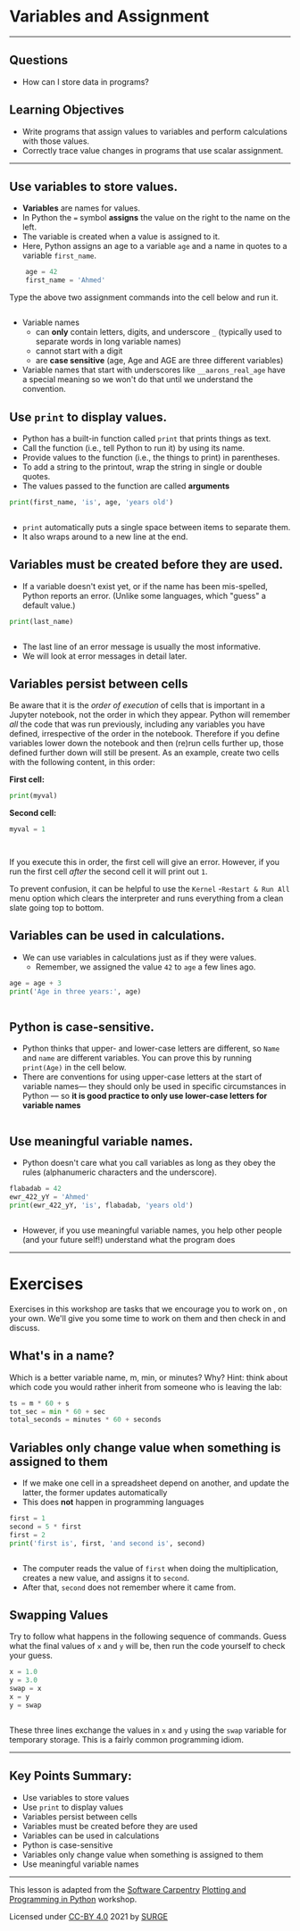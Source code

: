 # Variables and Assignment
---
## Questions
- How can I store data in programs?

## Learning Objectives
- Write programs that assign values to variables and perform calculations with those values.
- Correctly trace value changes in programs that use scalar assignment.

---

## Use variables to store values.

*   **Variables** are names for values.
*   In Python the `=` symbol **assigns** the value on the right to the name on the left.
*   The variable is created when a value is assigned to it.
*   Here, Python assigns an age to a variable `age`
    and a name in quotes to a variable `first_name`. 

```python
    age = 42
    first_name = 'Ahmed'
```

Type the above two assignment commands into the cell below and run it.


```python

```

*   Variable names
    * can **only** contain letters, digits, and underscore `_` (typically used to separate words in long variable names)
    * cannot start with a digit
    * are **case sensitive** (age, Age and AGE are three different variables)
*   Variable names that start with underscores like `__aarons_real_age` have a special meaning
    so we won't do that until we understand the convention.

## Use `print` to display values.

*   Python has a built-in function called `print` that prints things as text.
*   Call the function (i.e., tell Python to run it) by using its name.
*   Provide values to the function (i.e., the things to print) in parentheses.
*   To add a string to the printout, wrap the string in single or double quotes.
*   The values passed to the function are called **arguments**

```python
print(first_name, 'is', age, 'years old')
```


```python

```

*   `print` automatically puts a single space between items to separate them.
*   It also wraps around to a new line at the end.

## Variables must be created before they are used.

*   If a variable doesn't exist yet, or if the name has been mis-spelled,
    Python reports an error. (Unlike some languages, which "guess" a default value.)

```python
print(last_name)
```


```python

```

*   The last line of an error message is usually the most informative.
*   We will look at error messages in detail later.

## Variables persist between cells

Be aware that it is the *order of execution* of cells that is important in a Jupyter notebook, not the order in which they appear. Python will remember *all* the code that was run previously, including any variables you have defined, irrespective of the order in the notebook. Therefore if you define variables lower down the notebook and then (re)run cells further up, those defined further down will still be present. As an example, create two cells with the following content, in this order:

**First cell:**
```python
print(myval)
```

**Second cell:**
```python
myval = 1
```


```python

```


```python

```

If you execute this in order, the first cell will give an error. However, if you run the first cell *after* the second cell it will print out `1`. 

To prevent confusion, it can be helpful to use the `Kernel` -`Restart & Run All` menu option which clears the interpreter and runs everything from a clean slate going top to bottom.

## Variables can be used in calculations.

*   We can use variables in calculations just as if they were values.
    *   Remember, we assigned the value `42` to `age` a few lines ago.

```python
age = age + 3
print('Age in three years:', age)
```


```python

```

## Python is case-sensitive.

*   Python thinks that upper- and lower-case letters are different,
    so `Name` and `name` are different variables. You can prove this by running `print(Age)` in the cell below.
*   There are conventions for using upper-case letters at the start of variable names— they should only be used in specific circumstances in Python —  so **it is good practice to only use lower-case letters for variable names**



```python

```

## Use meaningful variable names.

*   Python doesn't care what you call variables as long as they obey the rules
    (alphanumeric characters and the underscore).

~~~python
flabadab = 42
ewr_422_yY = 'Ahmed'
print(ewr_422_yY, 'is', flabadab, 'years old')
~~~


```python

```

*   However, if you use meaningful variable names, you help other people (and your future self!) understand what the program does

---
# Exercises

Exercises in this workshop are tasks that we encourage you to work on , on your own. We'll give you some time to work on them and then check in and discuss.

## What's in a name?

Which is a better variable name, m, min, or minutes? Why? Hint: think about which code you would rather inherit from someone who is leaving the lab:
```python
ts = m * 60 + s
tot_sec = min * 60 + sec
total_seconds = minutes * 60 + seconds
```

## Variables only change value when something is assigned to them

*   If we make one cell in a spreadsheet depend on another, and update the latter, the former updates automatically
*   This does **not** happen in programming languages

~~~python
first = 1
second = 5 * first
first = 2
print('first is', first, 'and second is', second)
~~~


```python

```

*   The computer reads the value of `first` when doing the multiplication,
    creates a new value, and assigns it to `second`.
*   After that, `second` does not remember where it came from.

## Swapping Values

Try to follow what happens in the following sequence of commands. Guess what the final values of `x` and `y` will be, then run the code yourself to check your guess.

~~~python
x = 1.0   
y = 3.0    
swap = x  
x = y      
y = swap 
~~~


```python

```

These three lines exchange the values in `x` and `y` using the `swap`
variable for temporary storage. This is a fairly common programming idiom.


---
## Key Points Summary:
- Use variables to store values
- Use `print` to display values
- Variables persist between cells
- Variables must be created before they are used
- Variables can be used in calculations
- Python is case-sensitive
- Variables only change value when something is assigned to them
- Use meaningful variable names

---
This lesson is adapted from the [Software Carpentry](https://software-carpentry.org/lessons/) [Plotting and Programming in Python](http://swcarpentry.github.io/python-novice-gapminder/) workshop. 

Licensed under [CC-BY 4.0](https://creativecommons.org/licenses/by/4.0/) 2021 by [SURGE](https://github.com/surge-dalhousie)
